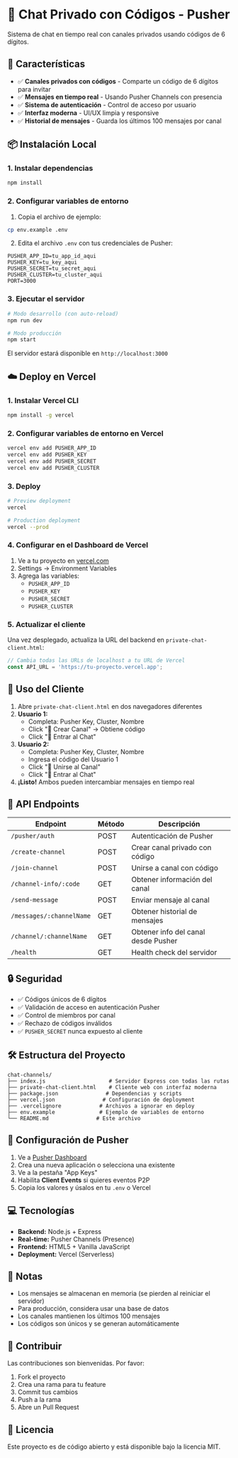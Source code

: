 # 🔐 Chat Privado con Códigos - Pusher

Sistema de chat en tiempo real con canales privados usando códigos de 6 dígitos.

## 🚀 Características

- ✅ **Canales privados con códigos** - Comparte un código de 6 dígitos para invitar
- ✅ **Mensajes en tiempo real** - Usando Pusher Channels con presencia
- ✅ **Sistema de autenticación** - Control de acceso por usuario
- ✅ **Interfaz moderna** - UI/UX limpia y responsive
- ✅ **Historial de mensajes** - Guarda los últimos 100 mensajes por canal

## 📦 Instalación Local

### 1. Instalar dependencias

```bash
npm install
```

### 2. Configurar variables de entorno

1. Copia el archivo de ejemplo:
```bash
cp env.example .env
```

2. Edita el archivo `.env` con tus credenciales de Pusher:
```env
PUSHER_APP_ID=tu_app_id_aqui
PUSHER_KEY=tu_key_aqui
PUSHER_SECRET=tu_secret_aqui
PUSHER_CLUSTER=tu_cluster_aqui
PORT=3000
```

### 3. Ejecutar el servidor

```bash
# Modo desarrollo (con auto-reload)
npm run dev

# Modo producción
npm start
```

El servidor estará disponible en `http://localhost:3000`

## ☁️ Deploy en Vercel

### 1. Instalar Vercel CLI

```bash
npm install -g vercel
```

### 2. Configurar variables de entorno en Vercel

```bash
vercel env add PUSHER_APP_ID
vercel env add PUSHER_KEY
vercel env add PUSHER_SECRET
vercel env add PUSHER_CLUSTER
```

### 3. Deploy

```bash
# Preview deployment
vercel

# Production deployment
vercel --prod
```

### 4. Configurar en el Dashboard de Vercel

1. Ve a tu proyecto en [vercel.com](https://vercel.com)
2. Settings → Environment Variables
3. Agrega las variables:
   - `PUSHER_APP_ID`
   - `PUSHER_KEY`
   - `PUSHER_SECRET`
   - `PUSHER_CLUSTER`

### 5. Actualizar el cliente

Una vez desplegado, actualiza la URL del backend en `private-chat-client.html`:

```javascript
// Cambia todas las URLs de localhost a tu URL de Vercel
const API_URL = 'https://tu-proyecto.vercel.app';
```

## 📱 Uso del Cliente

1. Abre `private-chat-client.html` en dos navegadores diferentes
2. **Usuario 1:**
   - Completa: Pusher Key, Cluster, Nombre
   - Click "🚀 Crear Canal" → Obtiene código
   - Click "💬 Entrar al Chat"
3. **Usuario 2:**
   - Completa: Pusher Key, Cluster, Nombre
   - Ingresa el código del Usuario 1
   - Click "🔑 Unirse al Canal"
   - Click "💬 Entrar al Chat"
4. **¡Listo!** Ambos pueden intercambiar mensajes en tiempo real

## 📡 API Endpoints

| Endpoint | Método | Descripción |
|----------|--------|-------------|
| `/pusher/auth` | POST | Autenticación de Pusher |
| `/create-channel` | POST | Crear canal privado con código |
| `/join-channel` | POST | Unirse a canal con código |
| `/channel-info/:code` | GET | Obtener información del canal |
| `/send-message` | POST | Enviar mensaje al canal |
| `/messages/:channelName` | GET | Obtener historial de mensajes |
| `/channel/:channelName` | GET | Obtener info del canal desde Pusher |
| `/health` | GET | Health check del servidor |

## 🔒 Seguridad

- ✅ Códigos únicos de 6 dígitos
- ✅ Validación de acceso en autenticación Pusher
- ✅ Control de miembros por canal
- ✅ Rechazo de códigos inválidos
- ✅ `PUSHER_SECRET` nunca expuesto al cliente

## 🛠️ Estructura del Proyecto

```
chat-channels/
├── index.js                    # Servidor Express con todas las rutas
├── private-chat-client.html    # Cliente web con interfaz moderna
├── package.json               # Dependencias y scripts
├── vercel.json               # Configuración de deployment
├── .vercelignore            # Archivos a ignorar en deploy
├── env.example              # Ejemplo de variables de entorno
└── README.md               # Este archivo
```

## 🔧 Configuración de Pusher

1. Ve a [Pusher Dashboard](https://dashboard.pusher.com/)
2. Crea una nueva aplicación o selecciona una existente
3. Ve a la pestaña "App Keys"
4. Habilita **Client Events** si quieres eventos P2P
5. Copia los valores y úsalos en tu `.env` o Vercel

## 💻 Tecnologías

- **Backend:** Node.js + Express
- **Real-time:** Pusher Channels (Presence)
- **Frontend:** HTML5 + Vanilla JavaScript
- **Deployment:** Vercel (Serverless)

## 📝 Notas

- Los mensajes se almacenan en memoria (se pierden al reiniciar el servidor)
- Para producción, considera usar una base de datos
- Los canales mantienen los últimos 100 mensajes
- Los códigos son únicos y se generan automáticamente

## 🤝 Contribuir

Las contribuciones son bienvenidas. Por favor:
1. Fork el proyecto
2. Crea una rama para tu feature
3. Commit tus cambios
4. Push a la rama
5. Abre un Pull Request

## 📄 Licencia

Este proyecto es de código abierto y está disponible bajo la licencia MIT.
